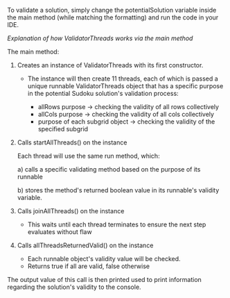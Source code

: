 To validate a solution, simply change the potentialSolution variable inside the main method
(while matching the formatting) and run the code in your IDE.

 *Explanation of how ValidatorThreads works via the main method*
 
 The main method:
 
  1) Creates an instance of ValidatorThreads with its first constructor.
  
      * The instance will then create 11 threads, each of which is passed a unique 
        runnable ValidatorThreads object that has a specific purpose in
        the potential Sudoku solution's validation process:

        * allRows purpose -> checking the validity of all rows collectively
        * allCols purpose -> checking the validity of all cols collectively
        * purpose of each subgrid object -> checking the validity of the specified subgrid
  
  2) Calls startAllThreads() on the instance
   
        Each thread will use the same run method, which:
    
        a) calls a specific validating method based on the purpose of its runnable

        b) stores the method's returned boolean value in its runnable's validity variable.
  
  4) Calls joinAllThreads() on the instance
  	  
       * This waits until each thread terminates to ensure the next step evaluates without flaw
  
  5) Calls allThreadsReturnedValid() on the instance
  
       * Each runnable object's validity value will be checked.
       * Returns true if all are valid, false otherwise
  		
The output value of this call is then printed used to
print information regarding the solution's validity to the console.

